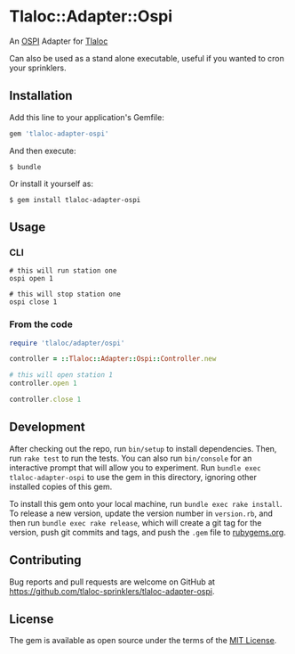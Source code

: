 # Tlaloc::Adapter::Ospi

An [OSPI](http://rayshobby.net/ospi/) Adapter for [Tlaloc](https://github.com/tlaloc-sprinklers)

Can also be used as a stand alone executable, useful if you wanted to cron your sprinklers.

## Installation

Add this line to your application's Gemfile:

```ruby
gem 'tlaloc-adapter-ospi'
```

And then execute:

    $ bundle

Or install it yourself as:

    $ gem install tlaloc-adapter-ospi

## Usage

### CLI

    # this will run station one
    ospi open 1

    # this will stop station one
    ospi close 1

### From the code

```ruby
require 'tlaloc/adapter/ospi'

controller = ::Tlaloc::Adapter::Ospi::Controller.new

# this will open station 1
controller.open 1

controller.close 1
```

## Development

After checking out the repo, run `bin/setup` to install dependencies. Then, run `rake test` to run the tests. You can also run `bin/console` for an interactive prompt that will allow you to experiment. Run `bundle exec tlaloc-adapter-ospi` to use the gem in this directory, ignoring other installed copies of this gem.

To install this gem onto your local machine, run `bundle exec rake install`. To release a new version, update the version number in `version.rb`, and then run `bundle exec rake release`, which will create a git tag for the version, push git commits and tags, and push the `.gem` file to [rubygems.org](https://rubygems.org).

## Contributing

Bug reports and pull requests are welcome on GitHub at https://github.com/tlaloc-sprinklers/tlaloc-adapter-ospi.


## License

The gem is available as open source under the terms of the [MIT License](http://opensource.org/licenses/MIT).
